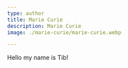 ```yaml
---
type: author
title: Marie Curie
description: Marie Curie
image: ./marie-curie/marie-curie.webp

---
```


Hello my name is Tib!
